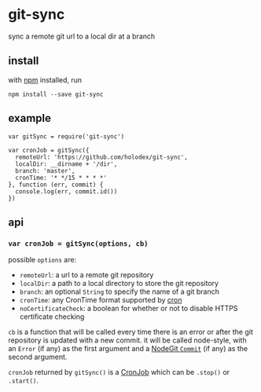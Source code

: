 # git-sync

sync a remote git url to a local dir at a branch

## install

with [npm](https://npmjs.org) installed, run

```
npm install --save git-sync
```

## example

```
var gitSync = require('git-sync')

var cronJob = gitSync({
  remoteUrl: 'https://github.com/holodex/git-sync',
  localDir: __dirname + '/dir',
  branch: 'master',
  cronTime: '* */15 * * * *'
}, function (err, commit) {
  console.log(err, commit.id())
})
```

## api

### `var cronJob = gitSync(options, cb)`

possible `options` are:

- `remoteUrl`: a url to a remote git repository
- `localDir`: a path to a local directory to store the git repository
- `branch`: an optional `String` to specify the name of a git branch
- `cronTime`: any CronTime format supported by [cron](https://www.npmjs.com/package/cron)
- `noCertificateCheck`: a boolean for whether or not to disable HTTPS certificate checking

`cb` is a function that will be called every time there is an error or after the git repository is updated with a new commit. it will be called node-style, with an `Error` (if any) as the first argument and a [NodeGit `Commit`](http://www.nodegit.org/api/commit/) (if any) as the second argument.

`cronJob` returned by `gitSync()` is a [CronJob](https://www.npmjs.com/package/cron) which can be `.stop()` or `.start()`.
